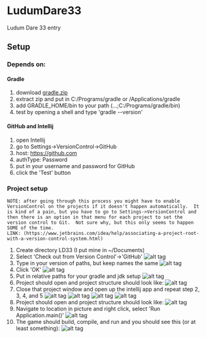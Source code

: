 # LudumDare33
Ludum Dare 33 entry

## Setup
### Depends on:
#### Gradle
1. download [gradle.zip](https://services.gradle.org/distributions/gradle-2.5-bin.zip)
2. extract zip and put in C:/Programs/gradle or /Applications/gradle
3. add GRADLE_HOME/bin to your path (...;C:/Programs/gradle/bin)
4. test by opening a shell and type 'gradle --version'
#### GitHub and Intellij
1. open Intellij
2. go to Settings->VersionControl->GitHub
3. host: https://github.com
4. authType: Password
5. put in your username and password for GitHub
6. click the 'Test' button

### Project setup
    NOTE: after going through this process you might have to enable VersionControl on the projects if it doesn't happen automatically.  It is kind of a pain, but you have to go to Settings->VersionControl and then there is an option in that menu for each project to set the version control to Git.  Not sure why, but this only seems to happen SOME of the time.
    LINK: (https://www.jetbrains.com/idea/help/associating-a-project-root-with-a-version-control-system.html)
1. Create directory LD33 (I put mine in ~/Documents)
2. Select 'Check out from Version Control'->'GitHub'
![alt tag](https://github.com/Kenoshen/LudumDare33/blob/master/help/project/01.png)
3. Type in your version of paths, but keep names the same
![alt tag](https://github.com/Kenoshen/LudumDare33/blob/master/help/project/02.png)
4. Click 'OK'
![alt tag](https://github.com/Kenoshen/LudumDare33/blob/master/help/project/03.png)
5. Put in relative paths for your gradle and jdk setup
![alt tag](https://github.com/Kenoshen/LudumDare33/blob/master/help/project/04.png)
6. Project should open and project structure should look like:
![alt tag](https://github.com/Kenoshen/LudumDare33/blob/master/help/project/05.png)
7. Close that project window and open up the intellij app and repeat step 2, 3, 4, and 5
![alt tag](https://github.com/Kenoshen/LudumDare33/blob/master/help/project/06.png)
![alt tag](https://github.com/Kenoshen/LudumDare33/blob/master/help/project/07.png)
![alt tag](https://github.com/Kenoshen/LudumDare33/blob/master/help/project/08.png)
![alt tag](https://github.com/Kenoshen/LudumDare33/blob/master/help/project/09.png)
8. Project should open and project structure should look like:
![alt tag](https://github.com/Kenoshen/LudumDare33/blob/master/help/project/10.png)
9. Navigate to location in picture and right click, select 'Run Application.main()'
![alt tag](https://github.com/Kenoshen/LudumDare33/blob/master/help/project/11.png)
10. The game should build, compile, and run and you should see this (or at least something):
![alt tag](https://github.com/Kenoshen/LudumDare33/blob/master/help/project/12.png)
